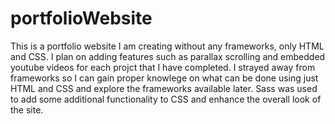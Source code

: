 # portfolioWebsite
This is a portfolio website I am creating without any frameworks, only HTML and CSS. I plan on adding features such as parallax scrolling and embedded youtube videos for each projct that I have completed. I strayed away from frameworks so I can gain proper knowlege on what can be done using just HTML and CSS and explore the frameworks available later. Sass was used to add some additional functionality to CSS and enhance the overall look of the site.

